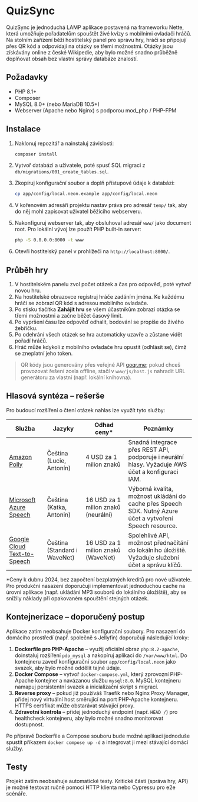 # QuizSync

QuizSync je jednoduchá LAMP aplikace postavená na frameworku Nette, která umožňuje pořadatelům spouštět živé kvízy s mobilními ovladači hráčů. Na stolním zařízení běží hostitelský panel pro správu hry, hráči se připojují přes QR kód a odpovídají na otázky se třemi možnostmi. Otázky jsou získávány online z české Wikipedie, aby bylo možné snadno průběžně doplňovat obsah bez vlastní správy databáze znalostí.

## Požadavky

- PHP 8.1+
- Composer
- MySQL 8.0+ (nebo MariaDB 10.5+)
- Webserver (Apache nebo Nginx) s podporou mod_php / PHP-FPM

## Instalace

1. Naklonuj repozitář a nainstaluj závislosti:

   ```bash
   composer install
   ```

2. Vytvoř databázi a uživatele, poté spusť SQL migraci z `db/migrations/001_create_tables.sql`.

3. Zkopíruj konfigurační soubor a doplň přístupové údaje k databázi:

   ```bash
   cp app/config/local.neon.example app/config/local.neon
   ```

4. V kořenovém adresáři projektu nastav práva pro adresář `temp/` tak, aby do něj mohl zapisovat uživatel běžícího webserveru.

5. Nakonfiguruj webserver tak, aby obsluhoval adresář `www/` jako document root. Pro lokální vývoj lze použít PHP built-in server:

   ```bash
   php -S 0.0.0.0:8000 -t www
   ```

6. Otevři hostitelský panel v prohlížeči na `http://localhost:8000/`.

## Průběh hry

1. V hostitelském panelu zvol počet otázek a čas pro odpověď, poté vytvoř novou hru.
2. Na hostitelské obrazovce registruj hráče zadáním jména. Ke každému hráči se zobrazí QR kód s adresou mobilního ovladače.
3. Po stisku tlačítka **Zahájit hru** se všem účastníkům zobrazí otázka se třemi možnostmi a začne běžet časový limit.
4. Po vypršení času lze odpověď odhalit, bodování se propíše do živého žebříčku.
5. Po odehrání všech otázek se hra automaticky uzavře a zůstane vidět pořadí hráčů.
6. Hráč může kdykoli z mobilního ovladače hru opustit (odhlásit se), čímž se zneplatní jeho token.

> QR kódy jsou generovány přes veřejné API [goqr.me](https://goqr.me/api/); pokud chceš provozovat řešení zcela offline, stačí v `www/js/host.js` nahradit URL generátoru za vlastní (např. lokální knihovna).

## Hlasová syntéza – rešerše

Pro budoucí rozšíření o čtení otázek nahlas lze využít tyto služby:

| Služba | Jazyky | Odhad ceny* | Poznámky |
| ------ | ------ | ----------- | -------- |
| [Amazon Polly](https://aws.amazon.com/polly/) | Čeština (Lucie, Antonín) | 4 USD za 1 milion znaků | Snadná integrace přes REST API, podporuje i neurální hlasy. Vyžaduje AWS účet a konfiguraci IAM. |
| [Microsoft Azure Speech](https://azure.microsoft.com/products/ai-services/text-to-speech/) | Čeština (Katka, Antonin) | 16 USD za 1 milion znaků (neurální) | Výborná kvalita, možnost ukládání do cache přes Speech SDK. Nutný Azure účet a vytvoření Speech resource. |
| [Google Cloud Text-to-Speech](https://cloud.google.com/text-to-speech) | Čeština (Standard i WaveNet) | 16 USD za 1 milion znaků (WaveNet) | Spolehlivé API, možnost přednačítání do lokálního úložiště. Vyžaduje služební účet a správu klíčů. |

\*Ceny k dubnu 2024, bez započtení bezplatných kreditů pro nové uživatele. Pro produkční nasazení doporučuji implementovat jednoduchou cache na úrovni aplikace (např. ukládání MP3 souborů do lokálního úložiště), aby se snížily náklady při opakovaném spouštění stejných otázek.

## Kontejnerizace – doporučený postup

Aplikace zatím neobsahuje Docker konfigurační soubory. Pro nasazení do domácího prostředí (např. společně s Jellyfin) doporučuji následující kroky:

1. **Dockerfile pro PHP-Apache** – využij oficiální obraz `php:8.2-apache`, doinstaluj rozšíření `pdo_mysql` a nakopíruj aplikaci do `/var/www/html`. Do kontejneru zaveď konfigurační soubor `app/config/local.neon` jako svazek, aby bylo možné oddělit tajné údaje.
2. **Docker Compose** – vytvoř `docker-compose.yml`, který zprovozní PHP-Apache kontejner a navázanou službu `mysql:8.0`. MySQL kontejneru namapuj persistentní svazek a inicializační skript s migrací.
3. **Reverse proxy** – pokud již používáš Traefik nebo Nginx Proxy Manager, přidej nový virtuální host směrující na port PHP-Apache kontejneru. HTTPS certifikát může obstarávat stávající proxy.
4. **Zdravotní kontrola** – přidej jednoduchý endpoint (např. `HEAD /`) pro healthcheck kontejneru, aby bylo možné snadno monitorovat dostupnost.

Po přípravě Dockerfile a Compose souboru bude možné aplikaci jednoduše spustit příkazem `docker compose up -d` a integrovat ji mezi stávající domácí služby.

## Testy

Projekt zatím neobsahuje automatické testy. Kritické části (správa hry, API) je možné testovat ručně pomocí HTTP klienta nebo Cypressu pro e2e scénáře.
